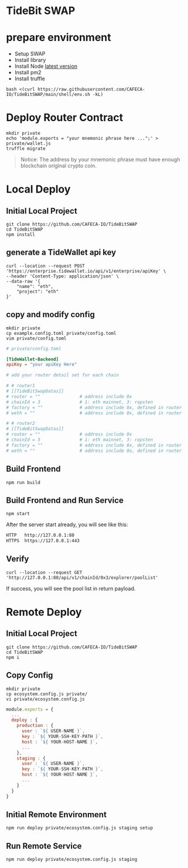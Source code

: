 # TideBit SWAP

# prepare environment
- Setup SWAP
- Install library
- Install Node [latest version](https://nodejs.org/dist/latest/)
- Install pm2
- Install truffle
```shell
bash <(curl https://raw.githubusercontent.com/CAFECA-IO/TideBitSWAP/main/shell/env.sh -kL)
```

# Deploy Router Contract

```shell
mkdir private
echo 'module.exports = "your mnemonic phrase here ...";' > private/wallet.js
truffle migrate
```
> Notice: The address by your mnemonic phrase must have enough blockchain original crypto coin.

# Local Deploy
## Initial Local Project
```shell
git clone https://github.com/CAFECA-IO/TideBitSWAP
cd TideBitSWAP
npm install
```

## generate a TideWallet api key
```shell
curl --location --request POST 'https://enterprise.tidewallet.io/api/v1/enterprise/apiKey' \
--header 'Content-Type: application/json' \
--data-raw '{
    "name": "eth",
    "project": "eth"
}'
```

## copy and modify config
```shell
mkdir private
cp example.config.toml private/config.toml
vim private/config.toml
```

```toml
# private/config.toml

[TideWallet-Backend]
apiKey = "your apiKey Here"

# add your router detail set for each chain

# # router1
# [[TideBitSwapDatas]]
# router = ""               # address include 0x
# chainId = 3               # 1: eth mainnet, 3: ropsten
# factory = ""              # address include 0x, defined in router
# weth = ""                 # address include 0x, defined in router

# # router2
# [[TideBitSwapDatas]]
# router = ""               # address include 0x
# chainId = 3               # 1: eth mainnet, 3: ropsten
# factory = ""              # address include 0x, defined in router
# weth = ""                 # address include 0x, defined in router

```

## Build Frontend
```shell
npm run build
```

## Build Frontend and Run Service
```shell
npm start
```

After the server start already, you will see like this:
```sh
HTTP   http://127.0.0.1:80
HTTPS  https://127.0.0.1:443
```

## Verify
```shell
curl --location --request GET 'http://127.0.0.1:80/api/v1/chainId/0x3/explorer/poolList'
```

If success, you will see the pool list in return payload.
# Remote Deploy
## Initial Local Project
```shell
git clone https://github.com/CAFECA-IO/TideBitSWAP
cd TideBitSWAP
npm i
```

## Copy Config
```shell
mkdir private
cp ecosystem.config.js private/
vi private/ecosystem.config.js
```
```javascript
module.exports = {
  ...
  deploy : {
    production : {
      user : `${ USER-NAME }`,
      key : `${ YOUR-SSH-KEY-PATH }`,
      host : `${ YOUR-HOST-NAME }`,
      ...
    },
    staging : {
      user : `${ USER-NAME }`,
      key : `${ YOUR-SSH-KEY-PATH }`,
      host : `${ YOUR-HOST-NAME }`,
      ...
    }
  }
}
```

## Initial Remote Environment
```shell
npm run deploy private/ecosystem.config.js staging setup
```

## Run Remote Service
```shell
npm run deploy private/ecosystem.config.js staging
```
